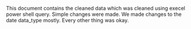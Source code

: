 This document contains the cleaned data which was cleaned using execel power shell query. Simple changes were made.
We made changes to the date data_type mostly. Every other thing was okay.
